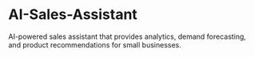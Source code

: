 # AI-Sales-Assistant
AI-powered sales assistant that provides analytics, demand forecasting, and product recommendations for small businesses.
